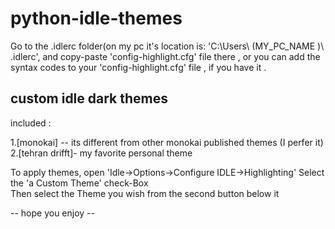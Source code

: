 # python-idle-themes

Go to the .idlerc folder(on my pc it's location is: 'C:\Users\ (MY_PC_NAME )\ .idlerc',
and copy-paste  'config-highlight.cfg' file there , or you can add the syntax codes to your 'config-highlight.cfg' file , if you have it .

<h2>custom idle dark themes </h2>


included :

1.[monokai] -- its different from other monokai  published themes (I perfer it)<br>
2.[tehran drifft]- my favorite personal theme


To apply themes, open 'Idle->Options->Configure IDLE->Highlighting'
Select the 'a Custom Theme' check-Box  <br>
Then select the Theme you wish from the second button below it

-- hope you enjoy --
